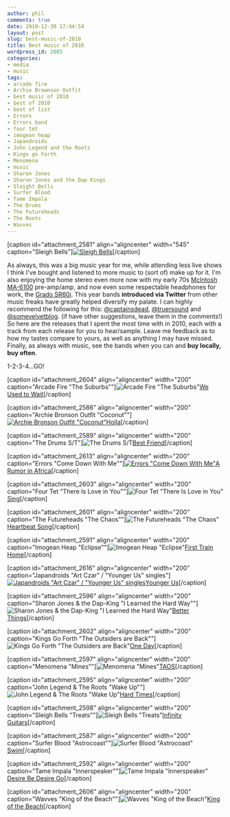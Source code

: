 ```yaml
---
author: phil
comments: true
date: 2010-12-30 17:44:54
layout: post
slug: best-music-of-2010
title: Best music of 2010
wordpress_id: 2005
categories:
- media
- music
tags:
- arcade fire
- Archie Brownson Outfit
- best music of 2010
- best of 2010
- best of list
- Errors
- Errors band
- four tet
- imogean heap
- Japandroids
- John Legend and the Roots
- Kings go Forth
- Menomena
- music
- Sharon Jones
- Sharon Jones and the Dap Kings
- Sleight Bells
- Surfer Blood
- Tame Impala
- The Drums
- The Futureheads
- The Roots
- Wavves
---
```


[caption id="attachment_2581" align="aligncenter" width="545" caption="Sleigh Bells"][![Sleigh Bells](http://fak3r.com/files/2010/12/Sleigh-Bells-Live.jpg)](http://fak3r.com/2010/12/30/best-music-of-2010/sleigh-bells-live/)[/caption]

As always, this was a big music year for me, while attending less live shows I think I've bought and listened to more music to (sort of) make up for it. I'm also enjoying the home stereo even more now with my early 70s [McIntosh MA-6100](http://www.roger-russell.com/amppre.htm) pre-amp/amp, and now even some respectable headphones for work, the [Grado SR60i](http://www.gradolabs.com/frameset_main.htm). This year bands **introduced via Twitter** from other music freaks have greatly helped diversify my palate. I can highly recommend the following for this: [@captainsdead](http://twitter.com/captainsdead), [@truersound](http://twitter.com/Truersound) and [@somevelvetblog](http://twitter.com/somevelvetblog). (if have other suggestions, leave them in the comments!) So here are the releases that I spent the most time with in 2010, each with a track from each release for you to hear/sample. Leave me feedback as to how my tastes compare to yours, as well as anything I may have missed. Finally, as always with music, see the bands when you can and **buy locally, buy often**.

1-2-3-4...GO!
<!-- more -->

[caption id="attachment_2604" align="aligncenter" width="200" caption="Arcade Fire "The Suburbs""]![Arcade Fire "The Suburbs" ](http://fak3r.com/files/2010/12/thesuburbs200.jpg)[We Used to Wait](http://dl.dropbox.com/u/649440/bestof2010/13%20We%20Used%20To%20Wait.mp3)[/caption]

[caption id="attachment_2586" align="aligncenter" width="200" caption="Archie Bronson Outfit "Coconut""][![Archie Bronson Outfit "Coconut"](http://fak3r.com/files/2010/12/0000763191_200.jpg)](http://fak3r.com/2010/12/30/best-music-of-2010/0000763191_200/)[Holla](http://dl.dropbox.com/u/649440/bestof2010/03%20Hoola.mp3)[/caption]

[caption id="attachment_2589" align="aligncenter" width="200" caption="The Drums S/T"]![The Drums S/T](http://fak3r.com/files/2010/12/drums200.jpg)[Best Friend](http://dl.dropbox.com/u/649440/bestof2010/Best%20Friend.mp3)[/caption]

[caption id="attachment_2613" align="aligncenter" width="200" caption="Errors "Come Down With Me""][![Errors "Come Down With Me"](http://fak3r.com/files/2010/12/errors_cover.jpg)](http://fak3r.com/2010/12/30/best-music-of-2010/errors_cover/)[A Rumor in Africa](http://dl.dropbox.com/u/649440/bestof2010/02%20A%20Rumor%20In%20Africa.mp3)[/caption]

[caption id="attachment_2603" align="aligncenter" width="200" caption="Four Tet "There Is Love in You""]![Four Tet "There Is Love in You"](http://fak3r.com/files/2010/12/there-is-love-in-you-200-120110_200x200.jpg)[Sing](http://dl.dropbox.com/u/649440/bestof2010/05%20Sing.mp3)[/caption]

[caption id="attachment_2601" align="aligncenter" width="200" caption="The Futureheads "The Chaos""]![The Futureheads "The Chaos"](http://fak3r.com/files/2010/12/thechaos200.jpg)[Heartbeat Song](http://dl.dropbox.com/u/649440/bestof2010/03%20Heartbeat%20Song.mp3)[/caption]

[caption id="attachment_2591" align="aligncenter" width="200" caption="Imogean Heap "Eclipse""]![Imogean Heap "Eclipse"](http://fak3r.com/files/2010/12/imogenheap200.jpg)[First Train Home](http://dl.dropbox.com/u/649440/bestof2010/01%20First%20Train%20Home.mp3)[/caption]

[caption id="attachment_2616" align="aligncenter" width="200" caption="Japandroids "Art Czar" / "Younger Us" singles"][![Japandroids "Art Czar" / "Younger Us" singles](http://fak3r.com/files/2010/12/japandroids_ani.gif)](http://fak3r.com/2010/12/30/best-music-of-2010/japandroids_ani/)[Younger Us](http://dl.dropbox.com/u/649440/bestof2010/01%20Younger%20Us.mp3)[/caption]

[caption id="attachment_2596" align="aligncenter" width="200" caption="Sharon Jones & the Dap-King "I Learned the Hard Way""]![Sharon Jones & the Dap-King "I Learned the Hard Way"](http://fak3r.com/files/2010/12/jonesdapkings.jpg)[Better Things](http://dl.dropbox.com/u/649440/bestof2010/03%20Better%20Things.mp3)[/caption]

[caption id="attachment_2602" align="aligncenter" width="200" caption="Kings Go Forth "The Outsiders are Back""]![Kings Go Forth "The Outsiders are Back"](http://fak3r.com/files/2010/12/theoutsidersareback200.jpg)[One Day](http://dl.dropbox.com/u/649440/bestof2010/01%20One%20Day.mp3)[/caption]

[caption id="attachment_2597" align="aligncenter" width="200" caption="Menomena "Mines""]![Menomena "Mines"](http://fak3r.com/files/2010/12/menomenamines200.jpg)[TAOS](http://dl.dropbox.com/u/649440/bestof2010/02%20TAOS.mp3)[/caption]

[caption id="attachment_2595" align="aligncenter" width="200" caption="John Legend & The Roots "Wake Up""]![John Legend & The Roots "Wake Up"](http://fak3r.com/files/2010/12/john-legend-wake-up.jpg)[Hard Times](http://dl.dropbox.com/u/649440/bestof2010/01%20Hard%20Times.mp3)[/caption]

[caption id="attachment_2598" align="aligncenter" width="200" caption="Sleigh Bells "Treats""]![Sleigh Bells "Treats"](http://fak3r.com/files/2010/12/sleighbells200.jpg)[Infinity Guitars](http://dl.dropbox.com/u/649440/bestof2010/04%20Infinity%20Guitars.mp3)[/caption]

[caption id="attachment_2587" align="aligncenter" width="200" caption="Surfer Blood "Astrocoast""]![Surfer Blood "Astrocoast"](http://fak3r.com/files/2010/12/astrocoast200.jpg)[Swim](http://dl.dropbox.com/u/649440/bestof2010/02%20Swim.mp3)[/caption]

[caption id="attachment_2592" align="aligncenter" width="200" caption="Tame Impala "Innerspeaker""]![Tame Impala "Innerspeaker"](http://fak3r.com/files/2010/12/innerspeaker200.jpg)[Desire Be Desire Go](http://dl.dropbox.com/u/649440/bestof2010/02%20Desire%20Be%20Desire%20Go.mp3)[/caption]

[caption id="attachment_2606" align="aligncenter" width="200" caption="Wavves "King of the Beach""]![Wavves "King of the Beach"](http://fak3r.com/files/2010/12/wavves200.jpg)[King of the Beach](http://dl.dropbox.com/u/649440/bestof2010/01%20King%20Of%20The%20Beach.mp3)[/caption]
